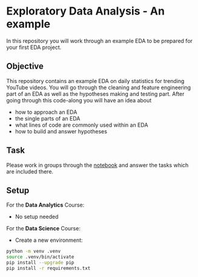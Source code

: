# Exploratory Data Analysis - An example

In this repository you will work through an example EDA to be prepared for your first EDA project.


## Objective
This repository contains an example EDA on daily statistics for trending YouTube videos.
You will go through the cleaning and feature engineering part of an EDA as well as the hypotheses making and testing part.
After going through this code-along you will have an idea about
- how to approach an EDA
- the single parts of an EDA
- what lines of code are commonly used within an EDA
- how to build and answer hypotheses

## Task

Please work in groups through the [notebook](https://github.com/neuefische/da-youtube_EDA/blob/main/youtube_EDA.ipynb) and answer the tasks which are included there.

## Setup

For the **Data Analytics** Course: 
- No setup needed

For the **Data Science** Course:
- Create a new environment:
```bash
python -m venv .venv
source .venv/bin/activate 
pip install --upgrade pip
pip install -r requirements.txt
```
